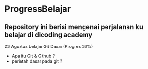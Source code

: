 # ProgressBelajar
Repository ini berisi mengenai perjalanan ku belajar di dicoding academy
--
23 Agustus belajar Git Dasar (Progres 38%)
- Apa itu Git & Github ?
- perintah dasar pada git ?
